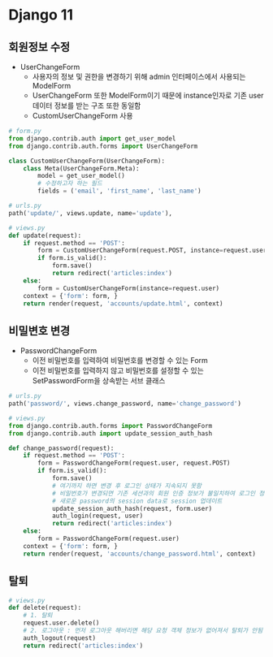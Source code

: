 # Django 11

## 회원정보 수정

- UserChangeForm
  - 사용자의 정보 및 권한을 변경하기 위해 admin 인터페이스에서 사용되는 ModelForm
  - UserChangeForm 또한 ModelForm이기 때문에 instance인자로 기존 user 데이터 정보를 받는 구조 또한 동일함
  - CustomUserChangeForm 사용

```python
# form.py
from django.contrib.auth import get_user_model
from django.contrib.auth.forms import UserChangeForm

class CustomUserChangeForm(UserChangeForm):
    class Meta(UserChangeForm.Meta):
        model = get_user_model()
        # 수정하고자 하는 필드
        fields = ('email', 'first_name', 'last_name')

# urls.py
path('update/', views.update, name='update'),

# views.py
def update(request):
    if request.method == 'POST':
        form = CustomUserChangeForm(request.POST, instance=request.user)
        if form.is_valid():
            form.save()
            return redirect('articles:index')
    else:
        form = CustomUserChangeForm(instance=request.user)
    context = {'form': form, }
    return render(request, 'accounts/update.html', context)
```

## 비밀변호 변경

- PasswordChangeForm
  - 이전 비밀번호를 입력하여 비밀번호를 변경할 수 있는 Form
  - 이전 비밀번호를 입력하지 않고 비밀번호를 설정할 수 있는 SetPasswordForm을 상속받는 서브 클래스

```python
# urls.py
path('password/', views.change_password, name='change_password')

# views.py
from django.contrib.auth.forms import PasswordChangeForm
from django.contrib.auth import update_session_auth_hash

def change_password(request):
    if request.method == 'POST':
        form = PasswordChangeForm(request.user, request.POST)
        if form.is_valid():
            form.save()
            # 여기까지 하면 변경 후 로그인 상태가 지속되지 못함
            # 비밀번호가 변경되면 기존 세션과의 회원 인증 정보가 불일치하여 로그인 정보 유지 불가
            # 새로운 password의 session data로 session 업데이트
            update_session_auth_hash(request, form.user)
            auth_login(request, user)
            return redirect('articles:index')
    else:
        form = PasswordChangeForm(request.user)
    context = {'form': form, }
    return render(request, 'accounts/change_password.html', context)
```

## 탈퇴

```python
# views.py
def delete(request):
    # 1. 탈퇴
    request.user.delete()
    # 2. 로그아웃 : 먼저 로그아웃 해버리면 해당 요청 객체 정보가 없어져서 탈퇴가 안됨
    auth_logout(request)
    return redirect('articles:index')
```

